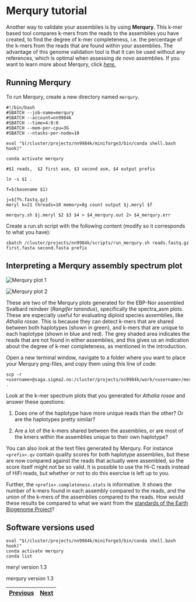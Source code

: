 # Merqury tutorial

Another way to validate your assemblies is by using **Merqury**. This k-mer based tool compares k-mers from the reads to the assemblies you have created, to find the degree of k-mer completeness, i.e. the percentage of the k-mers from the reads that are found within your assemblies. The advantage of this genome validation tool is that it can be used without any references, which is optimal when assessing *de novo* assemblies. If you want to learn more about Merqury, click [*here.*](https://github.com/marbl/merqury)

## Running Merqury

To run Merqury, create a new directory named `merqury`.

```
#!/bin/bash
#SBATCH --job-name=merqury
#SBATCH --account=nn9984k
#SBATCH --time=4:0:0
#SBATCH --mem-per-cpu=3G
#SBATCH --ntasks-per-node=10

eval "$(/cluster/projects/nn9984k/miniforge3/bin/conda shell.bash hook)" 

conda activate merqury

#$1 reads,  $2 first asm, $3 second asm, $4 output prefix 

ln -s $1 .

f=$(basename $1)

j=${f%.fastq.gz}
meryl k=21 threads=10 memory=8g count output $j.meryl $f

merqury.sh $j.meryl $2 $3 $4 > $4_merqury.out 2> $4_merqury.err
```

Create a run.sh script with the following content (modify so it corresponds to what you have):

```
sbatch /cluster/projects/nn9984k/scripts/run_merqury.sh reads.fastq.gz first.fasta second.fasta prefix
```

## Interpreting a Merqury assembly spectrum plot

![Merqury plot 1](https://user-images.githubusercontent.com/110542053/206440295-74db4b51-d5f8-43d4-961f-c027c0f080af.png)

![Merqury plot 2](https://user-images.githubusercontent.com/110542053/206440369-ef889d7f-08ee-4f77-8a87-c0b4042fdb9d.png)

These are two of the Merqury plots generated for the EBP-Nor assembled Svalbard reindeer (*Rangifer tarandus*), specifically the spectra_asm plots. These are especially useful for evaluating diploid species assemblies, like *Athalia rosae*. This is because they can detect k-mers that are shared between both haplotypes (shown in green), and k-mers that are unique to each haplotype (shown in blue and red). The grey shaded area indicates the reads that are not found in either assemblies, and this gives us an indication about the degree of k-mer completeness, as mentioned in the introduction. 

Open a new terminal window, navigate to a folder where you want to place your Merqury png-files, and copy them using this line of code:

```
scp -r <username>@saga.sigma2.no:/cluster/projects/nn9984k/work/<username>/merqury/"*.png" .
```

Look at the k-mer spectrum plots that you generated for *Athalia rosae* and answer these questions:

1. Does one of the haplotype have more unique reads than the other? Or are the haplotypes pretty similar?

2. Are a lot of the k-mers shared between the assemblies, or are most of the kmers within the assemblies unique to their own haplotype?

You can also look at the text files generated by Merqury. For instance `<prefix>.qv` contain quality scores for both haplotype assemblies, but these are now compared against the reads that actually were assembled, so the score itself might not be so valid. It is possible to use the Hi-C reads instead of HiFi reads, but whether or not to do this exercise is left up to you.
  
Further, the `<prefix>.completeness.stats` is informative. It shows the number of k-mers found in each assembly compared to the reads, and the union of the k-mers of the assemblies compared to the reads. How would these results be compared to what we want from the [standards of the Earth Biogenome Project](https://www.earthbiogenome.org/assembly-standards)?

## Software versions used
```
eval "$(/cluster/projects/nn9984k/miniforge3/bin/conda shell.bash hook)" 
conda activate merqury
conda list
```

meryl version 1.3

merqury version 1.3

|[Previous](https://github.com/ebp-nor/workshop-2024/blob/main/day1_genome_assembly/07_BUSCO.md)|[Next](https://github.com/ebp-nor/workshop-2024/blob/main/day1_genome_assembly/09_FCS_GX.md)|
|---|---|
